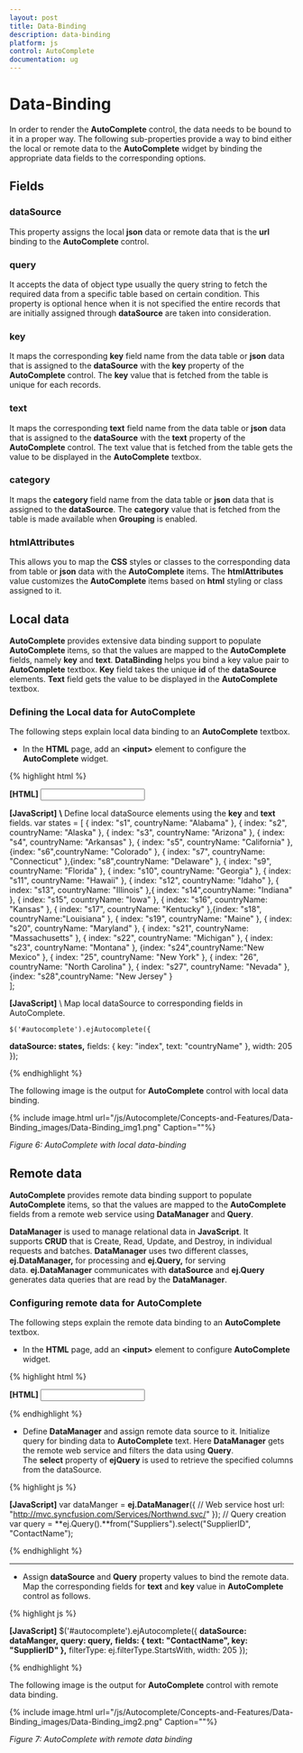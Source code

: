```yaml
---
layout: post
title: Data-Binding
description: data-binding
platform: js
control: AutoComplete
documentation: ug
---
```


# Data-Binding

In order to render the **AutoComplete** control, the data needs to be bound to it in a proper way. The following sub-properties provide a way to bind either the local or remote data to the **AutoComplete** widget by binding the appropriate data fields to the corresponding options.

## Fields

### dataSource 

This property assigns the local **json** data or remote data that is the **url** binding to the **AutoComplete** control.

### query 

It accepts the data of object type usually the query string to fetch the required data from a specific table based on certain condition. This property is optional hence when it is not specified the entire records that are initially assigned through **dataSource** are taken into consideration.

### key

It maps the corresponding **key** field name from the data table or **json** data that is assigned to the **dataSource** with the **key** property of the **AutoComplete** control. The **key** value that is fetched from the table is unique for each records.

### text

It maps the corresponding **text** field name from the data table or **json** data that is assigned to the **dataSource** with the **text** property of the **AutoComplete** control. The text value that is fetched from the table gets the value to be displayed in the **AutoComplete** textbox.

### category

It maps the **category** field name from the data table or **json** data that is assigned to the **dataSource**. The **category** value that is fetched from the table is made available when **Grouping** is enabled.

### htmlAttributes

This allows you to map the **CSS** styles or classes to the corresponding data from table or **json** data with the **AutoComplete** items. The **htmlAttributes** value customizes the **AutoComplete** items based on **html** styling or class assigned to it. 

## Local data

**AutoComplete** provides extensive data binding support to populate **AutoComplete** items, so that the values are mapped to the **AutoComplete** fields, namely **key** and **text**. **DataBinding** helps you bind a key value pair to **AutoComplete** textbox. **Key** field takes the unique **id** of the **dataSource** elements. **Text** field gets the value to be displayed in the **AutoComplete** textbox.

### Defining the Local data for AutoComplete

The following steps explain local data binding to an **AutoComplete** textbox.

* In the **HTML** page, add an **&lt;input&gt;** element to configure the **AutoComplete** widget.



{% highlight html %}

**[HTML]**
         **<input type="text" id="autocomplete" />**

**[JavaScript]**
**\\** Define local dataSource elements using the **key** and **text** fields.
var states = [
 { index: "s1", countryName: "Alabama" }, { index: "s2", countryName: "Alaska" },
 { index: "s3", countryName: "Arizona" }, { index: "s4", countryName: "Arkansas" },
 { index: "s5", countryName: "California" },{index: "s6",countryName: "Colorado" },
 { index: "s7", countryName: "Connecticut" },{index: "s8",countryName: "Delaware" },
 { index: "s9", countryName: "Florida" }, { index: "s10", countryName: "Georgia" },
 { index: "s11", countryName: "Hawaii" }, { index: "s12", countryName: "Idaho" },
 { index: "s13", countryName: "Illinois" },{ index: "s14",countryName: "Indiana" },
 { index: "s15", countryName: "Iowa" }, { index: "s16", countryName: "Kansas" },
 { index: "s17", countryName: "Kentucky" },{index: "s18", countryName:"Louisiana" },
 { index: "s19", countryName: "Maine" }, { index: "s20", countryName: "Maryland" },
 { index: "s21", countryName: "Massachusetts" }, { index: "s22", countryName: "Michigan" },
 { index: "s23", countryName: "Montana" }, {index: "s24",countryName:"New Mexico" },
 { index: "25", countryName: "New York" }, { index: "26", countryName: "North Carolina" },
 { index: "s27", countryName: "Nevada" }, {index: "s28",countryName: "New Jersey" }                 
];

**[JavaScript]**
\\ Map local dataSource to corresponding fields in AutoComplete.

    $('#autocomplete').ejAutocomplete({
**dataSource: states,**
                fields: { key: "index", text: "countryName" },
                width: 205
            });




{% endhighlight %}







The following image is the output for **AutoComplete** control with local data binding.



{% include image.html url="/js/Autocomplete/Concepts-and-Features/Data-Binding_images/Data-Binding_img1.png" Caption=""%}

_Figure 6: AutoComplete with local data-binding_

## Remote data

**AutoComplete** provides remote data binding support to populate **AutoComplete** items, so that the values are mapped to the **AutoComplete** fields from a remote web service using **DataManager** and **Query**. 

**DataManager** is used to manage relational data in **JavaScript**. It supports **CRUD** that is Create, Read, Update, and Destroy, in individual requests and batches. **DataManager** uses two different classes, **ej.DataManager,** for processing and **ej.Query,** for serving data. **ej.DataManager** communicates with **dataSource** and **ej.Query** generates data queries that are read by the **DataManager**.

### Configuring remote data for AutoComplete

The following steps explain the remote data binding to an **AutoComplete** textbox.

* In the **HTML** page, add an **&lt;input&gt;** element to configure **AutoComplete** widget.



{% highlight html %}

**[HTML]**
         <input type="text" id="autocomplete" />


{% endhighlight %}



* Define **DataManager** and assign remote data source to it. Initialize query for binding data to **AutoComplete** text. Here **DataManager** gets the remote web service and filters the data using **Query**. The **select** property of **ejQuery** is used to retrieve the specified columns from the dataSource.



{% highlight js %}

**[JavaScript]**
var dataManger = **ej.DataManager**({
            // Web service host
                url: "http://mvc.syncfusion.com/Services/Northwnd.svc/"
            });
            // Query creation
var query = **ej.Query().**from("Suppliers").select("SupplierID", "ContactName");



{% endhighlight %}

****

* Assign **dataSource** and **Query** property values to bind the remote data. Map the corresponding fields for **text** and **key** value in **AutoComplete** control as follows.



{% highlight js %}

**[JavaScript]**
    $('#autocomplete').ejAutocomplete({
**dataSource: dataManger,**
                **query: query,**
                **fields: { text: "ContactName", key: "SupplierID" },**
                filterType: ej.filterType.StartsWith,
                width: 205
            });



{% endhighlight %}



The following image is the output for **AutoComplete** control with remote data binding.

{% include image.html url="/js/Autocomplete/Concepts-and-Features/Data-Binding_images/Data-Binding_img2.png" Caption=""%}

_Figure 7: AutoComplete with remote data binding_

